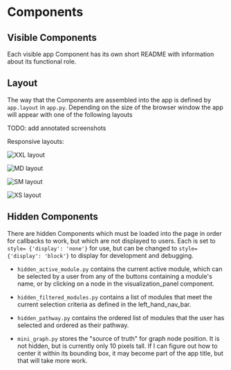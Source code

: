 # Components

## Visible Components

Each visible app Component has its own short README with information about its functional role.

## Layout

The way that the Components are assembled into the app is defined by `app.layout` in `app.py`. Depending on the size of the browser window the app will appear with one of the following layouts 

TODO: add annotated screenshots

Responsive layouts: 

![XXL layout](image/here)

![MD layout](image/here)

![SM layout](image/here)

![XS layout](image/here)


## Hidden Components

There are hidden Components which must be loaded into the page in order for callbacks to work, but which are not displayed to users. Each is set to `style= {'display': 'none'}` for use, but can be changed to `style= {'display': 'block'}` to display for development and debugging.

- `hidden_active_module.py` contains the current active module, which can be selected by a user from any of the buttons containing a module's name, or by clicking on a node in the visualization_panel component.
- `hidden_filtered_modules.py` contains a list of modules that meet the current selection criteria as defined in the left_hand_nav_bar.
- `hidden_pathway.py` contains the ordered list of modules that the user has selected and ordered as their pathway.

- `mini_graph.py` stores the "source of truth" for graph node position. It is not hidden, but is currently only 10 pixels tall. If I can figure out how to center it within its bounding box, it may become part of the app title, but that will take more work.


